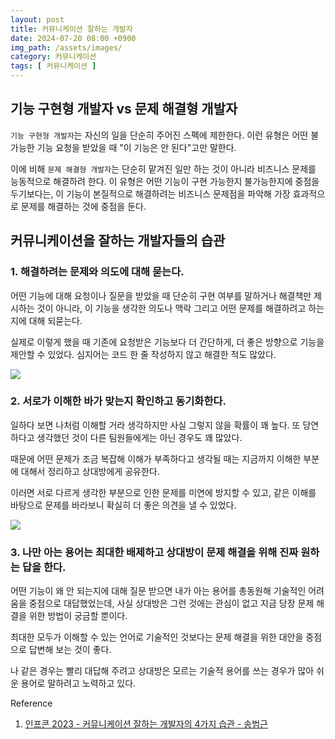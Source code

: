 ```yaml
---
layout: post
title: 커뮤니케이션 잘하는 개발자
date: 2024-07-20 08:00 +0900
img_path: /assets/images/
category: 커뮤니케이션
tags: [ 커뮤니케이션 ]
---
```


## 기능 구현형 개발자 vs 문제 해결형 개발자

`기능 구현형 개발자`는 자신의 일을 단순히 주어진 스펙에 제한한다. 이런 유형은 어떤 불가능한 기능 요청을 받았을 때 "이 기능은 안 된다"고만 말한다.

이에 비해 `문제 해결형 개발자`는 단순히 맡겨진 일만 하는 것이 아니라 비즈니스 문제를 능동적으로 해결하려 한다. 이 유형은 어떤 기능이 구현 가능한지 불가능한지에 중점을 두기보다는, 이 기능이 본질적으로
해결하려는 비즈니스 문제점을 파악해 가장 효과적으로 문제를 해결하는 것에 중점을 둔다.

## 커뮤니케이션을 잘하는 개발자들의 습관

### 1. 해결하려는 문제와 의도에 대해 묻는다.

어떤 기능에 대해 요청이나 질문을 받았을 때 단순히 구현 여부를 말하거나 해결책만 제시하는 것이 아니라, 이 기능을 생각한 의도나 맥락 그리고 어떤 문제를 해결하려고 하는지에 대해 되묻는다. 

실제로 이렇게 했을 때 기존에 요청받은 기능보다 더 간단하게, 더 좋은 방향으로 기능을 제안할 수 있었다. 심지어는 코드 한 줄 작성하지 않고 해결한 적도 많았다.

![]({{site.url}}/assets/images/communication-1.png)

### 2. 서로가 이해한 바가 맞는지 확인하고 동기화한다.

일하다 보면 나처럼 이해할 거라 생각하지만 사실 그렇지 않을 확률이 꽤 높다. 또 당연하다고 생각했던 것이 다른 팀원들에게는 아닌 경우도 꽤 많았다.

때문에 어떤 문제가 조금 복잡해 이해가 부족하다고 생각될 때는 지금까지 이해한 부분에 대해서 정리하고 상대방에게 공유한다. 

이러면 서로 다르게 생각한 부분으로 인한 문제를 미연에 방지할 수 있고, 같은 이해를 바탕으로 문제를 바라보니 확실히 더 좋은 의견을 낼 수 있었다.

![]({{site.url}}/assets/images/communication-2.png)

### 3. 나만 아는 용어는 최대한 배제하고 상대방이 문제 해결을 위해 진짜 원하는 답을 한다.

어떤 기능이 왜 안 되는지에 대해 질문 받으면 내가 아는 용어를 총동원해 기술적인 어려움을 중점으로 대답했었는데, 사실 상대방은 그런 것에는 관심이 없고 지금 당장 문제 해결을 위한 방법이 궁금할 뿐이다.

최대한 모두가 이해할 수 있는 언어로 기술적인 것보다는 문제 해결을 위한 대안을 중점으로 답변해 보는 것이 좋다.

나 같은 경우는 빨리 대답해 주려고 상대방은 모르는 기술적 용어를 쓰는 경우가 많아 쉬운 용어로 말하려고 노력하고 있다.





Reference

1. [인프콘 2023 - 커뮤니케이션 잘하는 개발자의 4가지 습관 - 송범근](https://www.inflearn.com/course/lecture?courseSlug=%EC%9D%B8%ED%94%84%EC%BD%982023-%EB%8B%A4%EC%8B%9C%EB%B3%B4%EA%B8%B0&unitId=177902&tab=curriculum)

